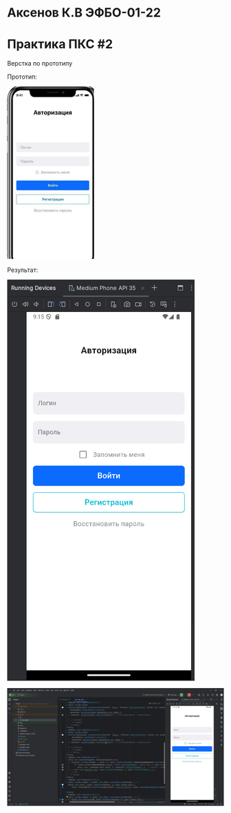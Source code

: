 # Аксенов К.В ЭФБО-01-22
# Практика ПКС #2

Верстка по прототипу

Прототип:

![img.png](img.png)

Результат:

![img_1.png](img_1.png)

![img_2.png](img_2.png)

